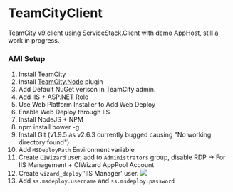 # TeamCityClient
TeamCity v9 client using ServiceStack.Client with demo AppHost, still a work in progress.

### AMI Setup
1. Install TeamCity
2. Install [TeamCity.Node](https://github.com/jonnyzzz/TeamCity.Node) plugin
3. Add Default NuGet verison in TeamCity admin.
4. Add IIS + ASP.NET Role
5. Use Web Platform Installer to Add Web Deploy
6. Enable Web Deploy through IIS
7. Install NodeJS + NPM
8. npm install bower -g 
9. Install Git (v1.9.5 as v2.6.3 currently bugged causing "No working directory found")
10. Add `MSDeployPath` Environment variable
11. Create `CIWizard` user, add to `Administrators` group, disable RDP -> For IIS Management + CIWizard AppPool Account
12. Create `wizard_deploy` 'IIS Manager' user.
![](https://github.com/Layoric/TeamCityClient/raw/master/images/iis-manage.png)
13. Add `ss.msdeploy.username` and `ss.msdeploy.password`


